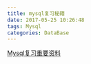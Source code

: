 ```yaml
---
title: mysql复习秘籍
date: 2017-05-25 10:26:48
tags: Mysql
categories: DataBase
---
```


[Mysql复习重要资料](https://jinggguanliuye.github.io/)
